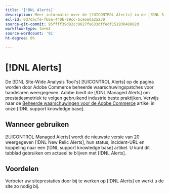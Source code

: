 ```yaml
---
title: '[!DNL Alerts]'
description: Meer informatie over de [!UICONTROL Alerts] in de [!DNL Site-Wide Analysis Tool], wanneer en de voordelen ervan.
exl-id: 0d7dacfe-f66a-440b-89cc-bce5eda2a230
source-git-commit: 95ffff39d82cc9027fa633dffedf15193040802d
workflow-type: tm+mt
source-wordcount: '91'
ht-degree: 0%

---
```


# [!DNL Alerts]

De [!DNL Site-Wide Analysis Tool's] [!UICONTROL Alerts] op de pagina worden door Adobe Commerce beheerde waarschuwingspatches voor handelaren weergegeven. Adobe biedt de [!DNL Managed Alerts] om prestatiesmetriek te volgen gebruikend industrie beste praktijken. Verwijs naar de [Beheerde waarschuwingen voor de Adobe Commerce](https://support.magento.com/hc/en-us/articles/360045806832-Managed-alerts-for-Adobe-Commerce) artikel in onze [!DNL support knowledge base].

## Wanneer gebruiken

[!UICONTROL Managed Alerts] wordt de nieuwste versie van 20 weergegeven [!DNL New Relic Alerts], hun status, incident-URL en koppeling naar een [!DNL support knowledge base] artikel. U kunt dit tabblad gebruiken om actueel te blijven met [!DNL Alerts].

## Voordelen

Verbeter uw siteprestaties door bij te werken op [!DNL Alerts] en werkt u de site zo nodig bij.

